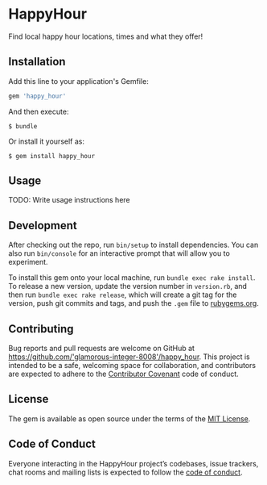 # HappyHour

Find local happy hour locations, times and what they offer!


## Installation

Add this line to your application's Gemfile:

```ruby
gem 'happy_hour'
```

And then execute:

    $ bundle

Or install it yourself as:

    $ gem install happy_hour

## Usage

TODO: Write usage instructions here

## Development

After checking out the repo, run `bin/setup` to install dependencies. You can also run `bin/console` for an interactive prompt that will allow you to experiment.

To install this gem onto your local machine, run `bundle exec rake install`. To release a new version, update the version number in `version.rb`, and then run `bundle exec rake release`, which will create a git tag for the version, push git commits and tags, and push the `.gem` file to [rubygems.org](https://rubygems.org).

## Contributing

Bug reports and pull requests are welcome on GitHub at https://github.com/'glamorous-integer-8008'/happy_hour. This project is intended to be a safe, welcoming space for collaboration, and contributors are expected to adhere to the [Contributor Covenant](http://contributor-covenant.org) code of conduct.

## License

The gem is available as open source under the terms of the [MIT License](https://opensource.org/licenses/MIT).

## Code of Conduct

Everyone interacting in the HappyHour project’s codebases, issue trackers, chat rooms and mailing lists is expected to follow the [code of conduct](https://github.com/'glamorous-integer-8008'/happy_hour/blob/master/CODE_OF_CONDUCT.md).
